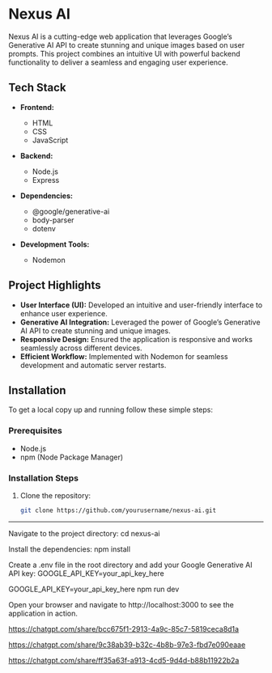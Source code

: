 # Nexus AI

Nexus AI is a cutting-edge web application that leverages Google’s Generative AI API to create stunning and unique images based on user prompts. This project combines an intuitive UI with powerful backend functionality to deliver a seamless and engaging user experience.

## Tech Stack

- **Frontend:**
  - HTML
  - CSS
  - JavaScript

- **Backend:**
  - Node.js
  - Express

- **Dependencies:**
  - @google/generative-ai
  - body-parser
  - dotenv

- **Development Tools:**
  - Nodemon

## Project Highlights

- **User Interface (UI):** Developed an intuitive and user-friendly interface to enhance user experience.
- **Generative AI Integration:** Leveraged the power of Google’s Generative AI API to create stunning and unique images.
- **Responsive Design:** Ensured the application is responsive and works seamlessly across different devices.
- **Efficient Workflow:** Implemented with Nodemon for seamless development and automatic server restarts.

## Installation

To get a local copy up and running follow these simple steps:

### Prerequisites

- Node.js
- npm (Node Package Manager)

### Installation Steps

1. Clone the repository:

   ```sh
   git clone https://github.com/yourusername/nexus-ai.git

--------------------------------------------------------------------------------------------------------------------------

Navigate to the project directory:
  cd nexus-ai

Install the dependencies:
  npm install

Create a .env file in the root directory and add your Google Generative AI API key:
  GOOGLE_API_KEY=your_api_key_here

GOOGLE_API_KEY=your_api_key_here
  npm run dev

Open your browser and navigate to http://localhost:3000 to see the application in action.





https://chatgpt.com/share/bcc675f1-2913-4a9c-85c7-5819ceca8d1a

https://chatgpt.com/share/9c38ab39-b32c-4b8b-97e3-fbd7e090eaae

https://chatgpt.com/share/ff35a63f-a913-4cd5-9d4d-b88b11922b2a
